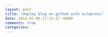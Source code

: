 ```yaml
---
layout: post
title: "deploy blog on github with octopress"
date: 2014-02-06 17:33:17 +0800
comments: true
categories: 
---
```

